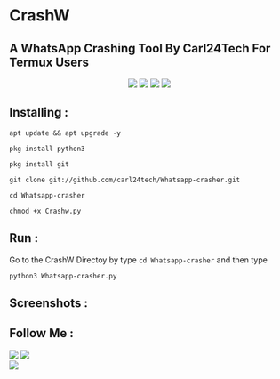 # CrashW

## A WhatsApp Crashing Tool By Carl24Tech For Termux Users



<p align="center">
  <img src="https://img.shields.io/badge/Version-1.0.5-lime?style=for-the-badge">
  
  <img src="https://img.shields.io/github/stars/github.com/Whatsapp-crasher?color=cyan&style=for-the-badge">
  <img src="https://img.shields.io/github/issues/carl24tech/Whatsapp-crasher?color=magenta&style=for-the-badge">
  <img src="https://img.shields.io/github/forks/carl24tech/Whatsapp-crasher?color=aquamarine&style=for-the-badge"><br/>

</p>



## Installing :

```
apt update && apt upgrade -y
```
```
pkg install python3
```
```
pkg install git
```
```
git clone git://github.com/carl24tech/Whatsapp-crasher.git
```
```
cd Whatsapp-crasher
```
```
chmod +x Crashw.py
```


## Run :

Go to the CrashW Directoy by type `cd Whatsapp-crasher` and then type
```
python3 Whatsapp-crasher.py
```

## Screenshots :





## Follow Me :
<p align="left">
  <a href="https://github.com/carl24tech" target="_blank"><img src="https://img.shields.io/badge/Github-AxL--Killer-silver?style=for-the-badge&logo=github"></a>
  <a href="https://www.instagram.com/axl.killer" target="_blank"><img src="https://img.shields.io/badge/Instagram-Gokul-red?style=for-the-badge&logo=instagram"></a><br/>
  <a href="https://facebook.com/axlkiller.fb" target="_blank"><img src="https://img.shields.io/badge/Facebook-Gokul-blue?style=for-the-badge&logo=facebook"></a>
</p>
